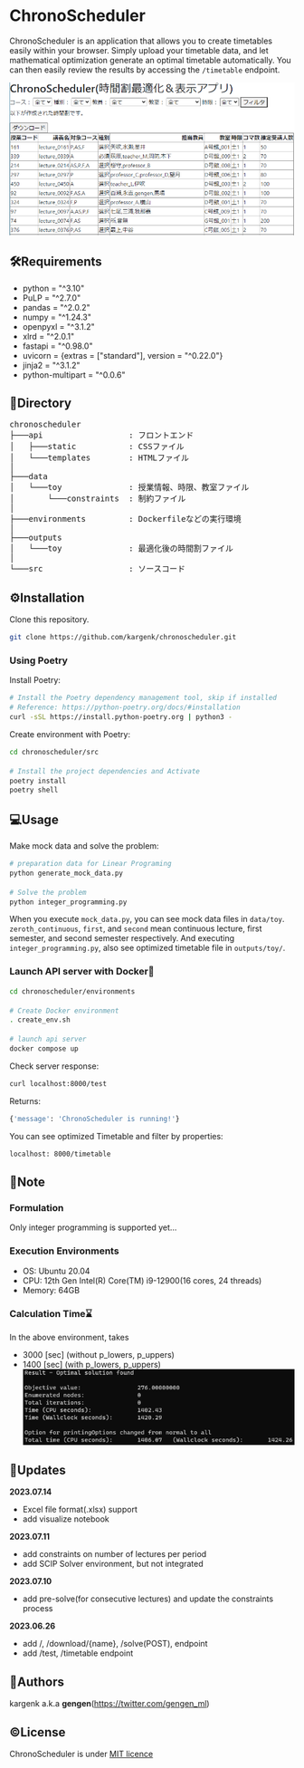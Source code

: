 # ChronoScheduler
ChronoScheduler is an application that allows you to create timetables easily within your browser.
Simply upload your timetable data, and let mathematical optimization generate an optimal timetable automatically.
You can then easily review the results by accessing the `/timetable` endpoint.

![ChronoScheduler/timetable](api/img/chronoscheduler_timetable.png)

## 🛠Requirements
* python = "^3.10"
* PuLP = "^2.7.0"
* pandas = "^2.0.2"
* numpy = "^1.24.3"
* openpyxl = "^3.1.2"
* xlrd = "^2.0.1"
* fastapi = "^0.98.0"
* uvicorn = {extras = ["standard"], version = "^0.22.0"}
* jinja2 = "^3.1.2"
* python-multipart = "^0.0.6"

## 🌲Directory
<pre>
chronoscheduler
├───api                  : フロントエンド
│   ├───static           : CSSファイル
│   └───templates        : HTMLファイル
│
├───data
│   └───toy              : 授業情報、時限、教室ファイル
│       └───constraints  : 制約ファイル
│
├───environments         : Dockerfileなどの実行環境
│
├───outputs
│   └───toy              : 最適化後の時間割ファイル
│
└───src                  : ソースコード
</pre>

## ⚙️Installation
Clone this repository.
```bash
git clone https://github.com/kargenk/chronoscheduler.git
```

### Using Poetry
Install Poetry:
```bash
# Install the Poetry dependency management tool, skip if installed
# Reference: https://python-poetry.org/docs/#installation
curl -sSL https://install.python-poetry.org | python3 -
```

Create environment with Poetry:
```bash
cd chronoscheduler/src

# Install the project dependencies and Activate
poetry install
poetry shell
```

## 💻Usage
Make mock data and solve the problem:
```bash
# preparation data for Linear Programing
python generate_mock_data.py

# Solve the problem
python integer_programming.py
```
When you execute `mock_data.py`, you can see mock data files in `data/toy`.
`zeroth_continuous`, `first`, and `second` mean continuous lecture, first semester, and second semester respectively.
And executing `integer_programming.py`, also see optimized timetable file in `outputs/toy/`.

### Launch API server with Docker🐳
```bash
cd chronoscheduler/environments

# Create Docker environment
. create_env.sh

# launch api server
docker compose up
```

Check server response:
```bash
curl localhost:8000/test
```

Returns:
```bash
{'message': 'ChronoScheduler is running!'}
```

You can see optimized Timetable and filter by properties:
```bash
localhost: 8000/timetable
```

<!-- > **Note**
API Docs endpoint: `localhost:8000/docs` -->

## 📝Note
### Formulation
Only integer programming is supported yet...

### Execution Environments
- OS: Ubuntu 20.04
- CPU: 12th Gen Intel(R) Core(TM) i9-12900(16 cores, 24 threads)
- Memory: 64GB

### Calculation Time⌛
In the above environment, takes
- 3000 \[sec\] (without p_lowers, p_uppers)
- 1400 \[sec\] (with p_lowers, p_uppers)
![calculation Time](api/img/calculation_time.png)

## 🚀Updates
**2023.07.14**
- Excel file format(.xlsx) support
- add visualize notebook

**2023.07.11**
- add constraints on number of lectures per period
- add SCIP Solver environment, but not integrated

**2023.07.10**
- add pre-solve(for consecutive lectures) and update the constraints process

**2023.06.26**
- add /, /download/{name}, /solve(POST), endpoint
- add /test, /timetable endpoint

## 📧Authors
kargenk a.k.a **gengen**(https://twitter.com/gengen_ml)

## ©License
ChronoScheduler is under [MIT licence](https://en.wikipedia.org/wiki/MIT_License)